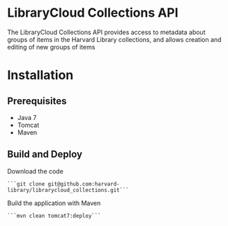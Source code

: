 LibraryCloud Collections API
============================

The LibraryCloud Collections API provides access to metadata about groups of items in the Harvard Library collections, and allows creation and editing of new groups of items

# Installation

## Prerequisites

* Java 7
* Tomcat
* Maven

## Build and Deploy

Download the code

    ```git clone git@github.com:harvard-library/librarycloud_collections.git```

Build the application with Maven

    ```mvn clean tomcat7:deploy```

